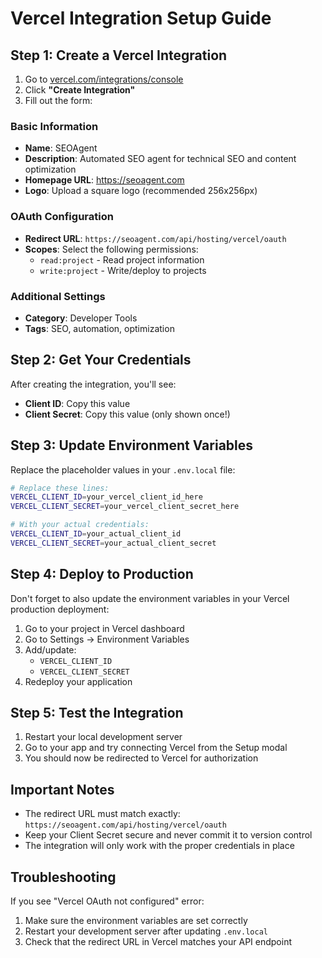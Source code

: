 # Vercel Integration Setup Guide

## Step 1: Create a Vercel Integration

1. Go to [vercel.com/integrations/console](https://vercel.com/integrations/console)
2. Click **"Create Integration"**
3. Fill out the form:

### Basic Information
- **Name**: SEOAgent
- **Description**: Automated SEO agent for technical SEO and content optimization
- **Homepage URL**: https://seoagent.com
- **Logo**: Upload a square logo (recommended 256x256px)

### OAuth Configuration
- **Redirect URL**: `https://seoagent.com/api/hosting/vercel/oauth`
- **Scopes**: Select the following permissions:
  - `read:project` - Read project information
  - `write:project` - Write/deploy to projects

### Additional Settings
- **Category**: Developer Tools
- **Tags**: SEO, automation, optimization

## Step 2: Get Your Credentials

After creating the integration, you'll see:
- **Client ID**: Copy this value
- **Client Secret**: Copy this value (only shown once!)

## Step 3: Update Environment Variables

Replace the placeholder values in your `.env.local` file:

```bash
# Replace these lines:
VERCEL_CLIENT_ID=your_vercel_client_id_here
VERCEL_CLIENT_SECRET=your_vercel_client_secret_here

# With your actual credentials:
VERCEL_CLIENT_ID=your_actual_client_id
VERCEL_CLIENT_SECRET=your_actual_client_secret
```

## Step 4: Deploy to Production

Don't forget to also update the environment variables in your Vercel production deployment:

1. Go to your project in Vercel dashboard
2. Go to Settings → Environment Variables
3. Add/update:
   - `VERCEL_CLIENT_ID`
   - `VERCEL_CLIENT_SECRET`
4. Redeploy your application

## Step 5: Test the Integration

1. Restart your local development server
2. Go to your app and try connecting Vercel from the Setup modal
3. You should now be redirected to Vercel for authorization

## Important Notes

- The redirect URL must match exactly: `https://seoagent.com/api/hosting/vercel/oauth`
- Keep your Client Secret secure and never commit it to version control
- The integration will only work with the proper credentials in place

## Troubleshooting

If you see "Vercel OAuth not configured" error:
1. Make sure the environment variables are set correctly
2. Restart your development server after updating `.env.local`
3. Check that the redirect URL in Vercel matches your API endpoint